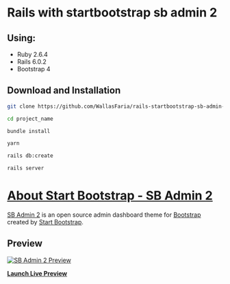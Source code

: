 # Rails with startbootstrap sb admin 2

## Using:

- Ruby 2.6.4
- Rails 6.0.2
- Bootstrap 4

## Download and Installation

```sh
git clone https://github.com/WallasFaria/rails-startbootstrap-sb-admin-2.git project_name
```

```sh
cd project_name
```

```sh
bundle install
```

```sh
yarn
```

```sh
rails db:create
```

```sh
rails server
```


# [About Start Bootstrap - SB Admin 2](https://startbootstrap.com/template-overviews/sb-admin-2/)

[SB Admin 2](https://startbootstrap.com/template-overviews/sb-admin-2/) is an open source admin dashboard theme for [Bootstrap](http://getbootstrap.com/) created by [Start Bootstrap](http://startbootstrap.com/).


## Preview

[![SB Admin 2 Preview](https://startbootstrap.com/assets/img/screenshots/themes/sb-admin-2.png)](https://blackrockdigital.github.io/startbootstrap-sb-admin-2/)

**[Launch Live Preview](https://blackrockdigital.github.io/startbootstrap-sb-admin-2/)**
